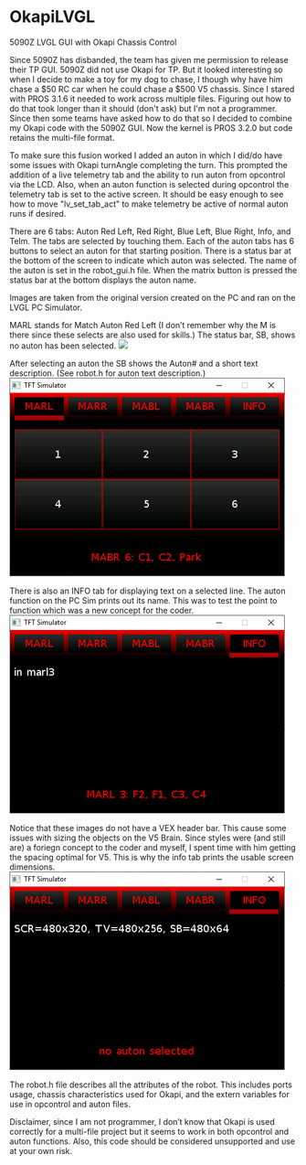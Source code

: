 # OkapiLVGL
5090Z LVGL GUI with Okapi Chassis Control

Since 5090Z has disbanded, the team has given me permission to release their TP GUI.
5090Z did not use Okapi for TP. But it looked interesting so when I decide to make a toy 
for my dog to chase, I though why have him chase a $50 RC car when he could chase a 
$500 V5 chassis. Since I stared with PROS 3.1.6 it needed to work across multiple files. 
Figuring out how to do that took longer than it should (don't ask) but I'm not a programmer.
Since then some teams have asked how to do that so I decided to combine my Okapi code
with the 5090Z GUI. Now the kernel is PROS 3.2.0 but code retains the multi-file format. 

To make sure this fusion worked I added an auton in which I did/do have some issues with 
Okapi turnAngle completing the turn. This prompted the addition of a live telemetry tab and 
the ability to run auton from opcontrol via the LCD. Also, when an auton function is selected 
during opcontrol the telemetry tab is set to the active screen. It should be easy enough to 
see how to move "lv_set_tab_act" to make telemetry be active of normal auton runs if 
desired. 

There are 6 tabs: Auton Red Left, Red Right, Blue Left, Blue Right, Info, and Telm. The tabs 
are selected by touching them. Each of the auton tabs has 6 buttons to select an auton for 
that starting position. There is a status bar at the bottom of the screen to indicate which 
auton was selected. The name of the auton is set in the robot_gui.h file. When the matrix 
button is pressed the status bar at the bottom displays the auton name.

Images are taken from the original version created on the PC and ran on the LVGL PC Simulator.

MARL stands for Match Auton Red Left (I don’t remember why the M is there since these selects
are also used for skills.) The status bar, SB, shows no auton has been selected.
![](https://raw.githubusercontent.com/timeconfusing/Images/master/MARL_NO_AUTON.PNG)

After selecting an auton the SB shows the Auton# and a short text description. (See robot.h 
for auton text description.)
![](https://raw.githubusercontent.com/timeconfusing/Images/master/MARL.PNG)

There is also an INFO tab for displaying text on a selected line. The auton function on the 
PC Sim prints out its name. This was to test the point to function which was a new concept 
for the coder. 
![](https://raw.githubusercontent.com/timeconfusing/Images/master/INFO.PNG)

Notice that these images do not have a VEX header bar. This cause some issues with sizing the
objects on the V5 Brain. Since styles were (and still are) a foriegn concept to the coder and 
myself, I spent time with him getting the spacing optimal for V5. This is why the info tab 
prints the usable screen dimensions. 
![](https://raw.githubusercontent.com/timeconfusing/Images/master/INFO_NO_AUTO.PNG)

The robot.h file describes all the attributes of the robot. This includes ports usage, chassis
characteristics used for Okapi, and the extern variables for use in opcontrol and auton files.

Disclaimer, since I am not programmer, I don’t know that Okapi is used correctly for a 
multi-file project but it seems to work in both opcontrol and auton functions. Also, this
code should be considered unsupported and use at your own risk.  

